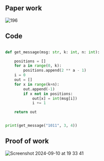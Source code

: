 ## Paper work

![196](https://github.com/user-attachments/assets/f4a8d3af-a8bb-438b-b579-ad1de46e2e00)

## Code

```.py

def get_message(msg: str, k: int, n: int):

    positions = []
    for a in range(0, k):
        positions.append(2 ** a - 1)
    i = 0
    out = []
    for x in range(k+n):
        out.append(-1)
        if x not in positions:
            out[x] = int(msg[i])
            i += 1

    return out


print(get_message("1011", 3, 4))

```

## Proof of work

![Screenshot 2024-09-10 at 19 33 41](https://github.com/user-attachments/assets/e8ac6bc4-53fd-4b3f-82c4-ffcbd107af21)
